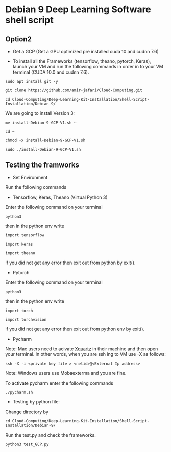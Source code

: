 # Debian 9 Deep Learning Software shell script

## Option2

*  Get a GCP (Get a GPU optimized pre installed cuda 10 and cudnn 7.6)

*  To install all the Frameworks (tensorflow, theano, pytorch, Keras), launch your VM  and run the following commands in order in to your VM terminal (CUDA 10.0 and cudnn 7.6).

```
sudo apt install git -y
```
```
git clone https://github.com/amir-jafari/Cloud-Computing.git
```
```
cd Cloud-Computing/Deep-Learning-Kit-Installation/Shell-Script-Installation/Debian-9/
```
We are going to install Version 3:

```
mv install-Debian-9-GCP-V1.sh ~
```
```
cd ~
```
```
chmod +x install-Debian-9-GCP-V1.sh
```
```
sudo ./install-Debian-9-GCP-V1.sh
```

## Testing the framworks

* Set Environment

Run the following commands


* Tensorflow, Keras, Theano (Virtual Python 3)

Enter the following command on your terminal

```
python3
```
then in the python env write
```
import tensorflow
```
```
import keras
```
```
import theano
```
if you did not get any error then exit out from python by exit().



* Pytorch 

Enter the following command on your terminal
```
python3
```
then in the python env write
```
import torch
```
```
import torchvision
```

if you did not get any error then exit out from python env by exit(). 


* Pycharm 

Note: Mac users need to acivate [Xquartz](https://www.xquartz.org/) in their machine and then open your terminal. In other words, when you are ssh ing to VM use -X as follows:

```
ssh -X -i <private key file > <netid>@<External Ip address>
``` 

Note: Windows users use Mobaexterma and you are fine.

To activate pycharm enter the following commands 

```
./pycharm.sh
```
* Testing by python file:


Change directory by
```
cd Cloud-Computing/Deep-Learning-Kit-Installation/Shell-Script-Installation/Debian-9/
```
Run the test.py and check the frameworks.

```
python3 test_GCP.py
```
